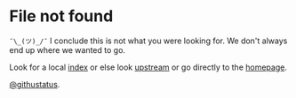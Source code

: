 # File not found 
`¯\_(ツ)_/¯` I conclude this is not what you were looking for. We don't always end up where we wanted to go.

Look for a local [index](index.html) or else look [upstream](..) or go directly to the [homepage](/).

 [@githustatus](https://twitter.com/githubstatus).


